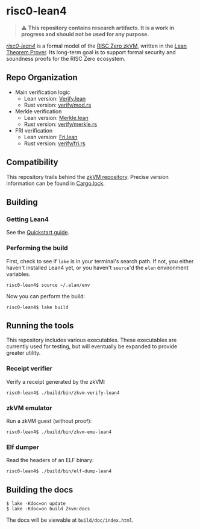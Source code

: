 # risc0-lean4

> :warning: **This repository contains research artifacts. It is a work in progress and should not be used for any purpose.**

*[risc0-lean4](https://github.com/risc0/risc0-lean4)* is a formal model of the [RISC Zero zkVM](https://www.github.com/risc0/risc0), written in the [Lean Theorem Prover](https://leanprover.github.io/). Its long-term goal is to support formal security and soundness proofs for the RISC Zero ecosystem.


## Repo Organization
- Main verification logic 
  - Lean version: [Verify.lean](https://github.com/risc0/risc0-lean4/blob/main/Zkvm/Verify.lean) 
  - Rust version: [verify/mod.rs](https://github.com/risc0/risc0/tree/main/risc0/zkp/src/verify/mod.rs) 
- Merkle verification
  - Lean version: [Merkle.lean](https://github.com/risc0/risc0-lean4/blob/main/Zkvm/Verify/Merkle.lean) 
  - Rust version: [verify/merkle.rs](https://github.com/risc0/risc0/blob/main/risc0/zkp/src/verify/merkle.rs)
- FRI verification
  - Lean version: [Fri.lean](https://github.com/risc0/risc0-lean4/blob/main/Zkvm/Seal/Fri.lean)
  - Rust version: [verify/fri.rs](https://github.com/risc0/risc0/blob/main/risc0/zkp/src/verify/fri.rs) 


## Compatibility

This repository trails behind the [zkVM repository](https://www.github.com/risc0/risc0). Precise version information can be found in [Cargo.lock](https://github.com/risc0/risc0-lean4/blob/main/rust/Cargo.lock).


## Building

### Getting Lean4

See the [Quickstart guide](https://leanprover.github.io/lean4/doc/quickstart.html).

### Performing the build

First, check to see if `lake` is in your terminal's search path. If not, you either haven't installed Lean4 yet, or you haven't `source`'d the `elan` environment variables.

```console
risc0-lean4$ source ~/.elan/env
```

Now you can perform the build:

```console
risc0-lean4$ lake build
```

## Running the tools

This repository includes various executables. These executables are currently used for testing, but will eventually be expanded to provide greater utility.

### Receipt verifier

Verify a receipt generated by the zkVM:

```console
risc0-lean4$ ./build/bin/zkvm-verify-lean4
```

### zkVM emulator

Run a zkVM guest (without proof):

```console
risc0-lean4$ ./build/bin/zkvm-emu-lean4
```

### Elf dumper

Read the headers of an ELF binary:

```console
risc0-lean4$ ./build/bin/elf-dump-lean4
```

## Building the docs

```console
$ lake -Kdoc=on update
$ lake -Kdoc=on build Zkvm:docs
```

The docs will be viewable at `build/doc/index.html`.
